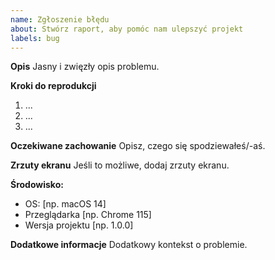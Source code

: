```yaml
---
name: Zgłoszenie błędu
about: Stwórz raport, aby pomóc nam ulepszyć projekt
labels: bug
---
```


**Opis**
Jasny i zwięzły opis problemu.

**Kroki do reprodukcji**
1. ...
2. ...
3. ...

**Oczekiwane zachowanie**
Opisz, czego się spodziewałeś/-aś.

**Zrzuty ekranu**
Jeśli to możliwe, dodaj zrzuty ekranu.

**Środowisko:**
- OS: [np. macOS 14]
- Przeglądarka [np. Chrome 115]
- Wersja projektu [np. 1.0.0]

**Dodatkowe informacje**
Dodatkowy kontekst o problemie.
